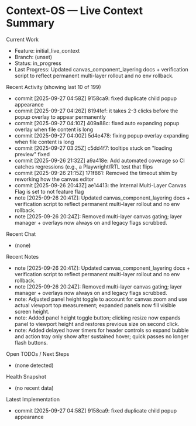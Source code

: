 # Context-OS — Live Context Summary

Current Work
- Feature: initial_live_context
- Branch: (unset)
- Status: in_progress
- Last Progress: Updated canvas_component_layering docs + verification script to reflect permanent multi-layer rollout and no env rollback.

Recent Activity (showing last 10 of 199)
- commit [2025-09-27 04:58Z] 9158ca9: fixed duplicate child popup appearance
- commit [2025-09-27 04:26Z] 8194fef: it takes 2-3 clicks before the popup overlay to appear permanently
- commit [2025-09-27 04:10Z] 409a88c: fixed auto expanding popup overlay when file content is long
- commit [2025-09-27 04:00Z] 5d4e478: fixing popup overlay expanding when file content is long
- commit [2025-09-27 03:25Z] c5dd4f7: tooltips stuck on "loading preview" fixed
- commit [2025-09-26 21:32Z] a9a418e: Add automated coverage so CI catches regressions (e.g., a Playwright/RTL test that flips
- commit [2025-09-26 21:15Z] 171f861: Removed the timeout shim by reworking how the canvas editor
- commit [2025-09-26 20:43Z] ae14413: the Internal Multi-Layer Canvas Flag is set to not feature flag
- note [2025-09-26 20:41Z]: Updated canvas_component_layering docs + verification script to reflect permanent multi-layer rollout and no env rollback.
- note [2025-09-26 20:24Z]: Removed multi-layer canvas gating; layer manager + overlays now always on and legacy flags scrubbed.

Recent Chat
- (none)

Recent Notes
- note [2025-09-26 20:41Z]: Updated canvas_component_layering docs + verification script to reflect permanent multi-layer rollout and no env rollback.
- note [2025-09-26 20:24Z]: Removed multi-layer canvas gating; layer manager + overlays now always on and legacy flags scrubbed.
- note: Adjusted panel height toggle to account for canvas zoom and use actual viewport top measurement; expanded panels now fill visible screen height.
- note: Added panel height toggle button; clicking resize now expands panel to viewport height and restores previous size on second click.
- note: Added delayed hover timers for header controls so expand bubble and action tray only show after sustained hover; quick passes no longer flash buttons.

Open TODOs / Next Steps
- (none detected)

Health Snapshot
- (no recent data)

Latest Implementation
- commit [2025-09-27 04:58Z] 9158ca9: fixed duplicate child popup appearance
